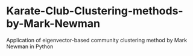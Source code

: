 # Karate-Club-Clustering-methods-by-Mark-Newman
Application of eigenvector-based community clustering method by Mark Newman in Python
